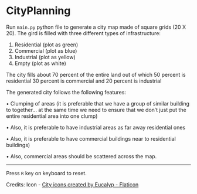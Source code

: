 # CityPlanning


Run `main.py` python file to generate a city map made of square grids (20 X 20). The gird is filled with three different types of infrastructure: 
1. Residential (plot as green) 
2. Commercial (plot as blue) 
3. Industrial (plot as yellow)
4. Empty (plot as white)

The city fills about 70 percent of the entire land out of which 50 percent is residential 30 percent is commercial and 20 percent is industrial

The generated city follows the following features:

•	Clumping of areas (it is preferable that we have a group of similar building to together… at the same time we need to ensure that we don’t just put the entire residential area into one clump)

•	Also, it is preferable to have industrial areas as far away residential ones 

•	Also, it is preferable to have commercial buildings near to residential buildings) 

•	Also, commercial areas should be scattered across the map.


---
Press `R` key on keyboard to reset.

Credits:
Icon - [City icons created by Eucalyp - Flaticon](https://www.flaticon.com/free-icon/buildings_2942076)
